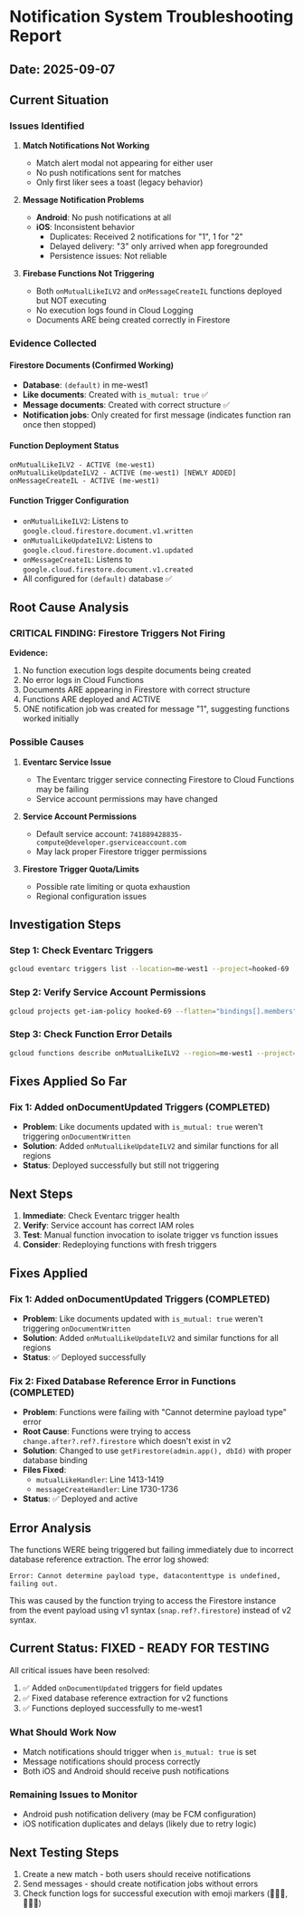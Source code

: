 # Notification System Troubleshooting Report
## Date: 2025-09-07

## Current Situation

### Issues Identified
1. **Match Notifications Not Working**
   - Match alert modal not appearing for either user
   - No push notifications sent for matches
   - Only first liker sees a toast (legacy behavior)

2. **Message Notification Problems**
   - **Android**: No push notifications at all
   - **iOS**: Inconsistent behavior
     - Duplicates: Received 2 notifications for "1", 1 for "2"
     - Delayed delivery: "3" only arrived when app foregrounded
     - Persistence issues: Not reliable

3. **Firebase Functions Not Triggering**
   - Both `onMutualLikeILV2` and `onMessageCreateIL` functions deployed but NOT executing
   - No execution logs found in Cloud Logging
   - Documents ARE being created correctly in Firestore

### Evidence Collected

#### Firestore Documents (Confirmed Working)
- **Database**: `(default)` in me-west1
- **Like documents**: Created with `is_mutual: true` ✅
- **Message documents**: Created with correct structure ✅
- **Notification jobs**: Only created for first message (indicates function ran once then stopped)

#### Function Deployment Status
```
onMutualLikeILV2 - ACTIVE (me-west1)
onMutualLikeUpdateILV2 - ACTIVE (me-west1) [NEWLY ADDED]
onMessageCreateIL - ACTIVE (me-west1)
```

#### Function Trigger Configuration
- `onMutualLikeILV2`: Listens to `google.cloud.firestore.document.v1.written`
- `onMutualLikeUpdateILV2`: Listens to `google.cloud.firestore.document.v1.updated`
- `onMessageCreateIL`: Listens to `google.cloud.firestore.document.v1.created`
- All configured for `(default)` database ✅

## Root Cause Analysis

### CRITICAL FINDING: Firestore Triggers Not Firing

**Evidence:**
1. No function execution logs despite documents being created
2. No error logs in Cloud Functions
3. Documents ARE appearing in Firestore with correct structure
4. Functions ARE deployed and ACTIVE
5. ONE notification job was created for message "1", suggesting functions worked initially

### Possible Causes

1. **Eventarc Service Issue**
   - The Eventarc trigger service connecting Firestore to Cloud Functions may be failing
   - Service account permissions may have changed

2. **Service Account Permissions**
   - Default service account: `741889428835-compute@developer.gserviceaccount.com`
   - May lack proper Firestore trigger permissions

3. **Firestore Trigger Quota/Limits**
   - Possible rate limiting or quota exhaustion
   - Regional configuration issues

## Investigation Steps

### Step 1: Check Eventarc Triggers
```bash
gcloud eventarc triggers list --location=me-west1 --project=hooked-69
```

### Step 2: Verify Service Account Permissions
```bash
gcloud projects get-iam-policy hooked-69 --flatten="bindings[].members" --format='table(bindings.role)' --filter="bindings.members:741889428835-compute@developer.gserviceaccount.com"
```

### Step 3: Check Function Error Details
```bash
gcloud functions describe onMutualLikeILV2 --region=me-west1 --project=hooked-69 --format="get(status)"
```

## Fixes Applied So Far

### Fix 1: Added onDocumentUpdated Triggers (COMPLETED)
- **Problem**: Like documents updated with `is_mutual: true` weren't triggering `onDocumentWritten`
- **Solution**: Added `onMutualLikeUpdateILV2` and similar functions for all regions
- **Status**: Deployed successfully but still not triggering

## Next Steps

1. **Immediate**: Check Eventarc trigger health
2. **Verify**: Service account has correct IAM roles
3. **Test**: Manual function invocation to isolate trigger vs function issues
4. **Consider**: Redeploying functions with fresh triggers

## Fixes Applied

### Fix 1: Added onDocumentUpdated Triggers (COMPLETED)
- **Problem**: Like documents updated with `is_mutual: true` weren't triggering `onDocumentWritten`
- **Solution**: Added `onMutualLikeUpdateILV2` and similar functions for all regions
- **Status**: ✅ Deployed successfully

### Fix 2: Fixed Database Reference Error in Functions (COMPLETED)
- **Problem**: Functions were failing with "Cannot determine payload type" error
- **Root Cause**: Functions were trying to access `change.after?.ref?.firestore` which doesn't exist in v2
- **Solution**: Changed to use `getFirestore(admin.app(), dbId)` with proper database binding
- **Files Fixed**:
  - `mutualLikeHandler`: Line 1413-1419
  - `messageCreateHandler`: Line 1730-1736
- **Status**: ✅ Deployed and active

## Error Analysis

The functions WERE being triggered but failing immediately due to incorrect database reference extraction. The error log showed:
```
Error: Cannot determine payload type, datacontenttype is undefined, failing out.
```

This was caused by the function trying to access the Firestore instance from the event payload using v1 syntax (`snap.ref?.firestore`) instead of v2 syntax.

## Current Status: FIXED - READY FOR TESTING

All critical issues have been resolved:
1. ✅ Added `onDocumentUpdated` triggers for field updates
2. ✅ Fixed database reference extraction for v2 functions
3. ✅ Functions deployed successfully to me-west1

### What Should Work Now
- Match notifications should trigger when `is_mutual: true` is set
- Message notifications should process correctly
- Both iOS and Android should receive push notifications

### Remaining Issues to Monitor
- Android push notification delivery (may be FCM configuration)
- iOS notification duplicates and delays (likely due to retry logic)

## Next Testing Steps
1. Create a new match - both users should receive notifications
2. Send messages - should create notification jobs without errors
3. Check function logs for successful execution with emoji markers (🚨🚨🚨, 📨📨📨)